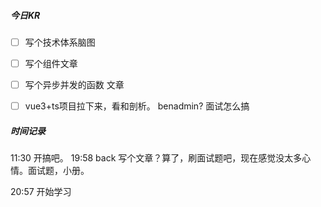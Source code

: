 



##### 今日KR

+ [ ] 写个技术体系脑图
+ [ ] 写个组件文章
+ [ ] 写个异步并发的函数 文章
+ [ ] vue3+ts项目拉下来，看和剖析。 benadmin?    面试怎么搞





##### 时间记录

11:30 开搞吧。  19:58 back 写个文章？算了，刷面试题吧，现在感觉没太多心情。面试题，小册。

20:57 开始学习